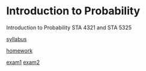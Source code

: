 # Introduction to Probability

Introduction to Probability STA 4321 and STA 5325

[syllabus](./syllabus.html)

[homework](./homework.html)

[exam1](./midterm1sol.pdf)
[exam2](./midterm2sol.pdf)

